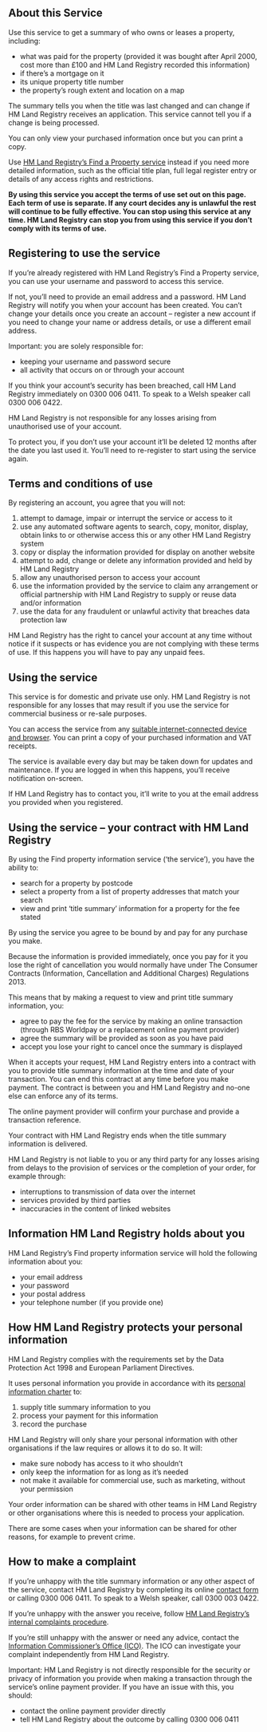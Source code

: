 ## About this Service

Use this service to get a summary of who owns or leases a property, including:

* what was paid for the property (provided it was bought after April 2000, cost more than £100 and HM Land Registry recorded this information)
* if there’s a mortgage on it
* its unique property title number
* the property’s rough extent and location on a map

The summary tells you when the title was last changed and can change if HM Land Registry receives an application. This service cannot tell you if a change is being processed.

You can only view your purchased information once but you can print a copy.

Use [HM Land Registry’s Find a Property service](https://eservices.landregistry.gov.uk/wps/portal/Property_Search) instead if you need more detailed information, such as the official title plan, full legal register entry or details of any access rights and restrictions.

**By using this service you accept the terms of use set out on this page. Each term of use is separate. If any court decides any is unlawful the rest will continue to be fully effective. You can stop using this service at any time. HM Land Registry can stop you from using this service if you don’t comply with its terms of use.**

## Registering to use the service

If you’re already registered with HM Land Registry’s Find a Property service, you can use your username and password to access this service.

If not, you’ll need to provide an email address and a password. HM Land Registry will notify you when your account has been created. You can’t change your details once you create an account – register a new account if you need to change your name or address details, or use a different email address.

Important: you are solely responsible for:

* keeping your username and password secure
* all activity that occurs on or through your account

If you think your account’s security has been breached, call HM Land Registry immediately on 0300 006 0411. To speak to a Welsh speaker call 0300 006 0422.

HM Land Registry is not responsible for any losses arising from unauthorised use of your account.  

To protect you, if you don’t use your account it’ll be deleted 12 months after the date you last used it. You’ll need to re-register to start using the service again.

## Terms and conditions of use

By registering an account, you agree that you will not:

1. attempt to damage, impair or interrupt the service or access to it
2. use any automated software agents to search, copy, monitor, display, obtain links to or otherwise access this or any other HM Land Registry system
3. copy or display the information provided for display on another website
4. attempt to add, change or delete any information provided and held by HM Land Registry
5. allow any unauthorised person to access your account
6. use the information provided by the service to claim any arrangement or official partnership with HM Land Registry to supply or reuse data and/or information
7. use the data for any fraudulent or unlawful activity that breaches data protection law

HM Land Registry has the right to cancel your account at any time without notice if it suspects or has evidence you are not complying with these terms of use. If this happens you will have to pay any unpaid fees.

## Using the service

This service is for domestic and private use only. HM Land Registry is not responsible for any losses that may result if you use the service for commercial business or re-sale purposes.

You can access the service from any [suitable internet-connected device and browser](https://www.gov.uk/service-manual/technology/designing-for-different-browsers-and-devices#browsers-to-test-in). You can print a copy of your purchased information and VAT receipts.

The service is available every day but may be taken down for updates and maintenance. If you are logged in when this happens, you’ll receive notification on-screen.

If HM Land Registry has to contact you, it’ll write to you at the email address you provided when you registered.

## Using the service – your contract with HM Land Registry

By using the Find property information service (‘the service’), you have the ability to:
* search for a property by postcode
* select a property from a list of property addresses that match your search
* view and print ‘title summary’ information for a property for the fee stated

By using the service you agree to be bound by and pay for any purchase you make.

Because the information is provided immediately, once you pay for it you lose the right of cancellation you would normally have under The Consumer Contracts (Information, Cancellation and Additional Charges) Regulations 2013.

This means that by making a request to view and print title summary information, you:

* agree to pay the fee for the service by making an online transaction (through RBS Worldpay or a replacement online payment provider)
* agree the summary will be provided as soon as you have paid
* accept you lose your right to cancel once the summary is displayed

When it accepts your request, HM Land Registry enters into a contract with you to provide title summary information at the time and date of your transaction. You can end this contract at any time before you make payment. The contract is between you and HM Land Registry and no-one else can enforce any of its terms.

The online payment provider will confirm your purchase and provide a transaction reference.

Your contract with HM Land Registry ends when the title summary information is delivered.

HM Land Registry is not liable to you or any third party for any losses arising from delays to the provision of services or the completion of your order, for example through:

* interruptions to transmission of data over the internet
* services provided by third parties
* inaccuracies in the content of linked websites

## Information HM Land Registry holds about you

HM Land Registry’s Find property information service will hold the following information about you:

* your email address
* your password
* your postal address
* your telephone number (if you provide one)

## How HM Land Registry protects your personal information

HM Land Registry complies with the requirements set by the Data Protection Act 1998 and European Parliament Directives.

It uses personal information you provide in accordance with its [personal information charter](https://www.gov.uk/government/organisations/land-registry/about/personal-information-charter) to:

1. supply title summary information to you
2. process your payment for this information
3. record the purchase

HM Land Registry will only share your personal information with other organisations if the law requires or allows it to do so. It will:

* make sure nobody has access to it who shouldn’t
* only keep the information for as long as it’s needed
* not make it available for commercial use, such as marketing, without your permission

Your order information can be shared with other teams in HM Land Registry or other organisations where this is needed to process your application.

There are some cases when your information can be shared for other reasons, for example to prevent crime.

## How to make a complaint

If you’re unhappy with the title summary information or any other aspect of the service, contact HM Land Registry by completing its online [contact form](https://landregistry.custhelp.com/app/contactus_general/) or calling 0300 006 0411. To speak to a Welsh speaker, call 0300 003 0422.

If you’re unhappy with the answer you receive, follow [HM Land Registry’s internal complaints procedure](https://www.gov.uk/government/organisations/land-registry/about/complaints-procedure).

If you’re still unhappy with the answer or need any advice, contact the [Information Commissioner’s Office (ICO)](https://ico.org.uk/concerns/getting/). The ICO can investigate your complaint independently from HM Land Registry.

Important: HM Land Registry is not directly responsible for the security or privacy of information you provide when making a transaction through the service’s online payment provider. If you have an issue with this, you should:

* contact the online payment provider directly
* tell HM Land Registry about the outcome by calling 0300 006 0411
